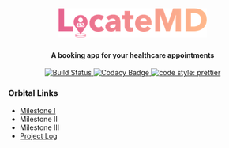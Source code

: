 <h1 align="center">
  <img src="https://github.com/yujiatay/LocateMD/blob/master/assets/logo_raster_300x59.png">
</h1>

<h4 align="center">A booking app for your healthcare appointments</h4>

<p align="center">
  <a href="https://travis-ci.org/yujiatay/LocateMD">
      <img src="https://travis-ci.org/yujiatay/LocateMD.svg?branch=master" alt="Build Status">
  </a>
  <a href="https://www.codacy.com/app/yujiatay/LocateMD?utm_source=github.com&amp;utm_medium=referral&amp;utm_content=yujiatay/LocateMD&amp;utm_campaign=Badge_Grade">
      <img src="https://api.codacy.com/project/badge/Grade/fdb6ca58d9e344139519a1f6985420d8" alt="Codacy Badge">
  </a>
    <a href="https://github.com/prettier/prettier">
      <img src="https://img.shields.io/badge/code_style-prettier-ff69b4.svg" alt="code style: prettier">
  </a>
</p>

### Orbital Links

- [Milestone I](https://github.com/yujiatay/LocateMD/wiki/Orbital-Milestone-I)
- Milestone II
- Milestone III
- [Project Log](https://github.com/yujiatay/LocateMD/wiki/Project-Log)
